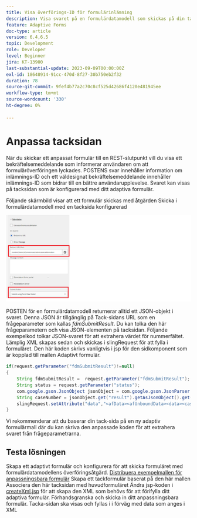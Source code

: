 ```yaml
---
title: Visa överförings-ID för formulärinlämning
description: Visa svaret på en formulärdatamodell som skickas på din tacksida
feature: Adaptive Forms
doc-type: article
version: 6.4,6.5
topic: Development
role: Developer
level: Beginner
jira: KT-13900
last-substantial-update: 2023-09-09T00:00:00Z
exl-id: 18648914-91cc-470d-8f27-30b750eb2f32
duration: 78
source-git-commit: 9fef4b77a2c70c8cf525d42686f4120e481945ee
workflow-type: tm+mt
source-wordcount: '330'
ht-degree: 0%

---
```


# Anpassa tacksidan

När du skickar ett anpassat formulär till en REST-slutpunkt vill du visa ett bekräftelsemeddelande som informerar användaren om att formuläröverföringen lyckades. POSTENS svar innehåller information om inlämnings-ID och ett väldesignat bekräftelsemeddelande innehåller inlämnings-ID som bidrar till en bättre användarupplevelse. Svaret kan visas på tacksidan som är konfigurerad med ditt adaptiva formulär.

Följande skärmbild visar att ett formulär skickas med åtgärden Skicka i formulärdatamodell med en tacksida konfigurerad

![tacksida](./assets/thank-you-page-fdm-submit.png)

POSTEN för en formulärdatamodell returnerar alltid ett JSON-objekt i svaret. Denna JSON är tillgänglig på Tack-sidans URL som en frågeparameter som kallas _fdmSubmitResult_. Du kan tolka den här frågeparametern och visa JSON-elementen på tacksidan.
Följande exempelkod tolkar JSON-svaret för att extrahera värdet för nummerfältet. Lämplig XML skapas sedan och skickas i slingRequest för att fylla i formuläret. Den här koden skrivs vanligtvis i jsp för den sidkomponent som är kopplad till mallen Adaptivt formulär.

```java
if(request.getParameter("fdmSubmitResult")!=null)
{
    String fdmSubmitResult =  request.getParameter("fdmSubmitResult");
    String status = request.getParameter("status");
    com.google.gson.JsonObject jsonObject = com.google.gson.JsonParser.parseString(fdmSubmitResult).getAsJsonObject();
    String caseNumber = jsonObject.get("result").getAsJsonObject().get("number").getAsString();
    slingRequest.setAttribute("data","<afData><afUnboundData><data><caseNumber>"+caseNumber+"</caseNumber><status>"+status+"</status></data></afUnboundData></afData>");
}
```

Vi rekommenderar att du baserar din tack-sida på en ny adaptiv formulärmall där du kan skriva den anpassade koden för att extrahera svaret från frågeparametrarna.

## Testa lösningen

Skapa ett adaptivt formulär och konfigurera för att skicka formuläret med formulärdatamodellens överföringsåtgärd.
[Distribuera exempelmallen för anpassningsbara formulär](assets/thank-you-page-template.zip)
Skapa ett tackformulär baserat på den här mallen Associera den här tacksidan med huvudformuläret Ändra jsp-koden i [createXml.jsp](http://localhost:4502/apps/thank-you-page-template/component/page/thankyoupage/createxml.jsp) för att skapa den XML som behövs för att förifylla ditt adaptiva formulär.
Förhandsgranska och skicka in ditt anpassningsbara formulär.
Tacka-sidan ska visas och fyllas i i förväg med data som anges i XML
